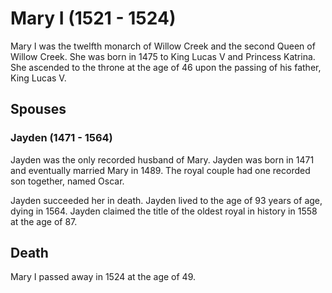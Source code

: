 # Mary I (1521 - 1524)
Mary I was the twelfth monarch of Willow Creek and the second Queen of Willow Creek. She was born in 1475 to King Lucas V and Princess Katrina. She ascended to the throne at the age of 46 upon the passing of his father, King Lucas V.

## Spouses

### Jayden (1471 - 1564)
Jayden was the only recorded husband of Mary. Jayden was born in 1471 and eventually married Mary in 1489. The royal couple had one recorded son together, named Oscar.

Jayden succeeded her in death. Jayden lived to the age of 93 years of age, dying in 1564. Jayden claimed the title of the oldest royal in history in 1558 at the age of 87. 

## Death
Mary I passed away in 1524 at the age of 49.
